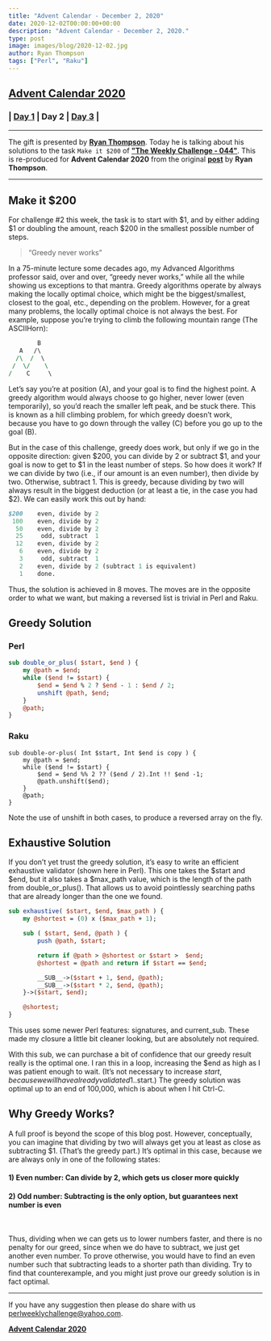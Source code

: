 ```yaml
---
title: "Advent Calendar - December 2, 2020"
date: 2020-12-02T00:00:00+00:00
description: "Advent Calendar - December 2, 2020."
type: post
image: images/blog/2020-12-02.jpg
author: Ryan Thompson
tags: ["Perl", "Raku"]
---
```


## [**Advent Calendar 2020**](/blog/advent-calendar-2020)
### | [**Day 1**](/blog/advent-calendar-2020-12-01) | **Day 2** | [**Day 3**](/blog/advent-calendar-2020-12-03) |
***

The gift is presented by [**Ryan Thompson**](/blog/meet-the-champion-038). Today he is talking about his solutions to the task `Make it $200` of **["The Weekly Challenge - 044"](/blog/perl-weekly-challenge-044)**. This is re-produced for **Advent Calendar 2020** from the original [**post**](http://ry.ca/2020/01/make-it-200/) by **Ryan Thompson**.

***

## Make it $200

For challenge #2 this week, the task is to start with $1, and by either adding $1 or doubling the amount, reach $200 in the smallest possible number of steps.

> “Greedy never works”

In a 75-minute lecture some decades ago, my Advanced Algorithms professor said, over and over, “greedy never works,” while all the while showing us exceptions to that mantra. Greedy algorithms operate by always making the locally optimal choice, which might be the biggest/smallest, closest to the goal, etc., depending on the problem. However, for a great many problems, the locally optimal choice is not always the best. For example, suppose you’re trying to climb the following mountain range (The ASCIIHorn):

```perl
        B
   A   /\
  /\  /  \
 /  \/    \
/    C     \
```

Let’s say you’re at position (A), and your goal is to find the highest point. A greedy algorithm would always choose to go higher, never lower (even temporarily), so you’d reach the smaller left peak, and be stuck there. This is known as a hill climbing problem, for which greedy doesn’t work, because you have to go down through the valley (C) before you go up to the goal (B).

But in the case of this challenge, greedy does work, but only if we go in the opposite direction: given $200, you can divide by 2 or subtract $1, and your goal is now to get to $1 in the least number of steps. So how does it work? If we can divide by two (i.e., if our amount is an even number), then divide by two. Otherwise, subtract 1. This is greedy, because dividing by two will always result in the biggest deduction (or at least a tie, in the case you had $2). We can easily work this out by hand:

```perl
$200    even, divide by 2
 100    even, divide by 2
  50    even, divide by 2
  25     odd, subtract  1
  12    even, divide by 2
   6    even, divide by 2
   3     odd, subtract  1
   2    even, divide by 2 (subtract 1 is equivalent)
   1    done.
```

Thus, the solution is achieved in 8 moves. The moves are in the opposite order to what we want, but making a reversed list is trivial in Perl and Raku.

## Greedy Solution

### Perl

```perl
sub double_or_plus( $start, $end ) {
    my @path = $end;
    while ($end != $start) {
        $end = $end % 2 ? $end - 1 : $end / 2;
        unshift @path, $end;
    }
    @path;
}
```

### Raku

```perl6
sub double-or-plus( Int $start, Int $end is copy ) {
    my @path = $end;
    while ($end != $start) {
        $end = $end %% 2 ?? ($end / 2).Int !! $end -1;
        @path.unshift($end);
    }
    @path;
}
```

Note the use of unshift in both cases, to produce a reversed array on the fly.

## Exhaustive Solution

If you don’t yet trust the greedy solution, it’s easy to write an efficient exhaustive validator (shown here in Perl). This one takes the $start and $end, but it also takes a $max_path value, which is the length of the path from double_or_plus(). That allows us to avoid pointlessly searching paths that are already longer than the one we found.

```perl
sub exhaustive( $start, $end, $max_path ) {
    my @shortest = (0) x ($max_path + 1);

    sub ( $start, $end, @path ) {
        push @path, $start;

        return if @path > @shortest or $start >  $end;
        @shortest = @path and return if $start == $end;

        __SUB__->($start + 1, $end, @path);
        __SUB__->($start * 2, $end, @path);
    }->($start, $end);

    @shortest;
}
```

This uses some newer Perl features: signatures, and current_sub. These made my closure a little bit cleaner looking, but are absolutely not required.

With this sub, we can purchase a bit of confidence that our greedy result really is the optimal one. I ran this in a loop, increasing the $end as high as I was patient enough to wait. (It’s not necessary to increase $start, because we will have already validated 1..$start.) The greedy solution was optimal up to an end of 100,000, which is about when I hit Ctrl-C.

## Why Greedy Works?

A full proof is beyond the scope of this blog post. However, conceptually, you can imagine that dividing by two will always get you at least as close as subtracting $1. (That’s the greedy part.) It’s optimal in this case, because we are always only in one of the following states:

#### 1) Even number: Can divide by 2, which gets us closer more quickly

#### 2) Odd number: Subtracting is the only option, but guarantees next number is even
<br>

Thus, dividing when we can gets us to lower numbers faster, and there is no penalty for our greed, since when we do have to subtract, we just get another even number. To prove otherwise, you would have to find an even number such that subtracting leads to a shorter path than dividing. Try to find that counterexample, and you might just prove our greedy solution is in fact optimal.

***
If you have any suggestion then please do share with us <perlweeklychallenge@yahoo.com>.

[**Advent Calendar 2020**](/blog/advent-calendar-2020)
